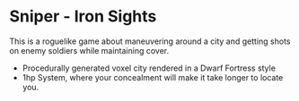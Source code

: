 # Sniper - Iron Sights

This is a roguelike game about maneuvering around a city and getting shots on enemy soldiers while maintaining cover.


* Procedurally generated voxel city rendered in a Dwarf Fortress style 
* 1hp System, where your concealment will make it take longer to locate you.